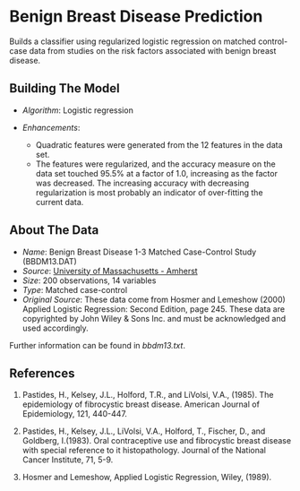 Benign Breast Disease Prediction
================================

Builds a classifier using regularized logistic regression on
matched control-case data from studies on the risk factors associated
with benign breast disease.

## Building The Model

   * *Algorithm*: Logistic regression
 
   * *Enhancements*: 
      * Quadratic features were generated from the 12 features in the data set.
      * The features were regularized, and the accuracy measure on the data set
        touched 95.5% at a factor of 1.0, increasing as the factor was decreased.
        The increasing accuracy with decreasing regularization is most probably
        an indicator of over-fitting the current data.

## About The Data

   * *Name*: Benign Breast Disease 1-3 Matched Case-Control Study (BBDM13.DAT)
   * *Source*: [University of Massachusetts - Amherst](http://www.umass.edu/statdata/statdata/stat-logistic.html)
   * *Size*: 200 observations, 14 variables
   * *Type*: Matched case-control
   * *Original Source*: These data come from Hosmer and Lemeshow (2000) Applied Logistic
 	                    Regression: Second Edition, page 245. These data are copyrighted
                        by John Wiley & Sons Inc. and must be acknowledged and used accordingly.

   Further information can be found in *bbdm13.txt*.

## References

   1.   Pastides, H., Kelsey, J.L., Holford, T.R., and LiVolsi, V.A., (1985).
     The epidemiology of fibrocystic breast disease.  American Journal of 
     Epidemiology, 121, 440-447.

   2.   Pastides, H., Kelsey, J.L., LiVolsi, V.A., Holford, T., Fischer, D., 
     and Goldberg, I.(1983).  Oral contraceptive use and fibrocystic breast
     disease with special reference to it histopathology.  Journal of the
     National Cancer Institute, 71, 5-9.

   3.   Hosmer and Lemeshow, Applied Logistic Regression, Wiley, (1989). 
